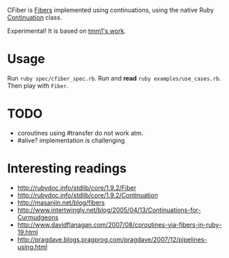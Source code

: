 CFiber is [Fibers](http://rubydoc.info/stdlib/core/1.9.2/Fiber) implemented using continuations, using the native Ruby [Continuation](http://rubydoc.info/stdlib/core/1.9.2/Continuation) class.

Experimental! It is based on [tmm1's work](https://gist.github.com/48802).

# Usage

Run `ruby spec/cfiber_spec.rb`. Run and **read** `ruby examples/use_cases.rb`. Then play with `Fiber`.

# TODO

* coroutines using #transfer do not work atm.
* #alive? implementation is challenging

# Interesting readings

* http://rubydoc.info/stdlib/core/1.9.2/Fiber
* http://rubydoc.info/stdlib/core/1.9.2/Continuation
* http://masanjin.net/blog/fibers
* http://www.intertwingly.net/blog/2005/04/13/Continuations-for-Curmudgeons
* http://www.davidflanagan.com/2007/08/coroutines-via-fibers-in-ruby-19.html
* http://pragdave.blogs.pragprog.com/pragdave/2007/12/pipelines-using.html
